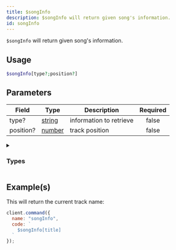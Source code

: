 ```yaml
---
title: $songInfo
description: $songInfo will return given song's information.
id: songInfo
---
```


`$songInfo` will return given song's information.

## Usage

```php
$songInfo[type?;position?]
```

## Parameters

| Field     | Type                                                                                              | Description             | Required |
| --------- | ------------------------------------------------------------------------------------------------- | ----------------------- | :------: |
| type?     | [string](https://developer.mozilla.org/en-US/docs/Web/JavaScript/Reference/Global_Objects/String) | information to retrieve |  false   |
| position? | [number](https://developer.mozilla.org/en-US/docs/Web/JavaScript/Reference/Global_Objects/Number) | track position          |  false   |

<details>
  <summary><h3> Types </h3></summary>

| Property                                    |                                                                    |                                              Returns                                              | Supports                                     |
| ------------------------------------------- | ------------------------------------------------------------------ | :-----------------------------------------------------------------------------------------------: | -------------------------------------------- |
| title                                       | Returns the video/song title                                       | [string](https://developer.mozilla.org/en-US/docs/Web/JavaScript/Reference/Global_Objects/String) | YouTube, Spotify, SoundCloud, Url, LocalFile |
| channelId                                   | Returns the channel id                                             | [string](https://developer.mozilla.org/en-US/docs/Web/JavaScript/Reference/Global_Objects/String) | YouTube                                      |
| artist                                      | Returns the Artist                                                 | [string](https://developer.mozilla.org/en-US/docs/Web/JavaScript/Reference/Global_Objects/String) | YouTube, Spotify, SoundCloud                 |
| artistURL                                   | Returns the Artist URL                                             | [string](https://developer.mozilla.org/en-US/docs/Web/JavaScript/Reference/Global_Objects/String) | YouTube, SoundCloud                          |
| artistAvatar                                | Returns the Artist Avatar                                          | [string](https://developer.mozilla.org/en-US/docs/Web/JavaScript/Reference/Global_Objects/String) | SoundCloud                                   |
| duration                                    | Returns the track/video duration in ms                             | [number](https://developer.mozilla.org/en-US/docs/Web/JavaScript/Reference/Global_Objects/Number) | YouTube, Spotify, SoundCloud, Url, LocalFile |
| identifier                                  | soundcloud, youtube, localfile, url, spotify                       | [string](https://developer.mozilla.org/en-US/docs/Web/JavaScript/Reference/Global_Objects/String) | YouTube, Spotify, SoundCloud, Url, LocalFile |
| views                                       | Returns the amount of Views/Plays of the video/song                | [string](https://developer.mozilla.org/en-US/docs/Web/JavaScript/Reference/Global_Objects/String) | YouTube, Spotify, SoundCloud, Url, LocalFile |
| likes                                       | Returns the amount of likes of the video/song                      | [number](https://developer.mozilla.org/en-US/docs/Web/JavaScript/Reference/Global_Objects/Number) | Spotify, SoundCloud, Url, LocalFile          |
| thumbnail                                   | Returns the song/video thumbnail                                   | [number](https://developer.mozilla.org/en-US/docs/Web/JavaScript/Reference/Global_Objects/Number) | YouTube, Spotify, SoundCloud                 |
| id                                          | Returns the song/video ID                                          | [string](https://developer.mozilla.org/en-US/docs/Web/JavaScript/Reference/Global_Objects/String) | YouTube, Spotify, SoundCloud, Url, LocalFile |
| description                                 | Returns the video/song description                                 | [string](https://developer.mozilla.org/en-US/docs/Web/JavaScript/Reference/Global_Objects/String) | YouTube, Spotify, SoundCloud                 |
| createdAt                                   | Returns the Creation Date of the video/song                        | [string](https://developer.mozilla.org/en-US/docs/Web/JavaScript/Reference/Global_Objects/String) | YouTube, Spotify, SoundCloud                 |
| platformType                                | Returns the platform Type                                          | [number](https://developer.mozilla.org/en-US/docs/Web/JavaScript/Reference/Global_Objects/Number) | YouTube, Spotify, SoundCloud, Url, LocalFile |
| rawData                                     | Returns song information as object                                 | [object](https://developer.mozilla.org/en-US/docs/Web/JavaScript/Reference/Global_Objects/Object) |
| JavaScript/Reference/Global_Objects/Object) | YouTube, Spotify, SoundCloud, Url, LocalFile                       |
| formatedPlatforms                           | SoundCloud, YouTube, Localfile, Url, Spotify                       | [string](https://developer.mozilla.org/en-US/docs/Web/JavaScript/Reference/Global_Objects/String) | YouTube, Spotify, SoundCloud, Url, LocalFile |
| requester                                   | Returns the Song Requester (user object, .user.id, .user.name etc) | [string](https://developer.mozilla.org/en-US/docs/Web/JavaScript/Reference/Global_Objects/String) | YouTube, Spotify, SoundCloud, Url, LocalFile |
| position                                    | Returns the Song Position in the current Queue                     | [number](https://developer.mozilla.org/en-US/docs/Web/JavaScript/Reference/Global_Objects/Number) | YouTube, Spotify, SoundCloud, Url, LocalFile |

</details>

## Example(s)

This will return the current track name:

```javascript
client.command({
  name: "songInfo",
  code: `
    $songInfo[title]
  `
});
```
